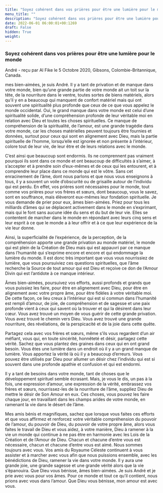 ```yaml
---
title: "Soyez cohérent dans vos prières pour être une lumière pour le monde"
menu_title: ""
description: "Soyez cohérent dans vos prières pour être une lumière pour le monde"
date: 2022-06-01 06:00:01+00:1269
draft: False
hidden: True
weight:
---
```

### Soyez cohérent dans vos prières pour être une lumière pour le monde

André - reçu par Al Fike le 5 Octobre 2020, Gibsons, Colombie-Britannique, Canada.

mes bien-aimées, je suis André. Il y a tant de privation et de manque dans votre monde, bien qu’une grande partie de votre monde ait un toit sur la tête, de la nourriture dans le ventre, toutes sortes de biens matériels, alors qu’il y en a beaucoup qui manquent de confort matériel mais qui ont souvent une spiritualité plus profonde que ceux de ce que vous appelez le monde occidental. Oui, le grand manque dans votre monde est celui d’une spiritualité solide, d’une compréhension profonde de leur véritable moi en relation avec Dieu et toutes les choses spirituelles. Ce manque de compréhension de la spiritualité, de l’amour, est une grande tragédie dans votre monde, car les choses matérielles peuvent toujours être fournies et données, surtout pour ceux qui sont en alignement avec Dieu, mais la partie spirituelle de l’homme, lorsqu’elle est ignorée et non présente à l’intérieur, colore tout de leur vie, de leur être et de leurs relations avec le monde.

C’est ainsi que beaucoup sont endormis. Ils ne comprennent pas vraiment pourquoi ils sont dans ce monde et ont beaucoup de difficultés à s’aimer, à s’accepter et à prendre soin d’eux-mêmes et de ceux qui les entourent, et à comprendre leur place dans ce monde qui est le vôtre. Sans cet enracinement de l’âme, dont nous parlons et que nous vous enseignons à tous, il y a souvent un voile d’obscurité ou de grisaille autour de l’individu qui est perdu. En effet, vos prières sont nécessaires pour le monde, tout comme vos prières pour vos frères et sœurs, dont beaucoup, vous le savez, sont en souffrance, mais élèveront eux-mêmes leur fondation spirituelle. Je vous demande de prier pour eux, âmes bien-aimées. Priez pour tous les milliards d’âmes qui se déplacent activement dans le monde en s’exprimant, mais qui le font sans aucune idée du sens et du but de leur vie. Elles se contentent de marcher dans le monde en répondant avec leurs cinq sens et leur esprit à ce que le monde a à leur offrir et à ce que leur expérience de la vie leur donne.

Ainsi, la superficialité de l’expérience, de la perception, de la compréhension apporte une grande privation au monde matériel, le monde qui est plein de la Création de Dieu mais qui est appauvri par ce manque dans l’humanité qui s’exprime encore et encore et qui endommage la lumière du monde. Il est donc très important que vous vous nourrissiez de lumière, que vous poursuiviez ces questions spirituelles, que l’âme recherche la Source de tout amour qui est Dieu et reçoive ce don de l’Amour Divin qui est l’antidote à ce manque intérieur.

Âmes bien-aimées, poursuivez vos efforts, aussi profonds et grands que vous puissiez les faire, pour être en alignement avec Dieu, pour être en alignement avec votre propre âme, pour être fidèles à votre véritable moi. De cette façon, ce lieu creux à l’intérieur qui est si commun dans l’humanité est rempli d’amour, de joie, de compréhension et de sagesse et une paix profonde vient à ceux qui savent où la trouver et qui la désirent dans leur cœur. Vous avez trouvé un moyen de vous guérir de cette grande privation. Vous avez trouvé le chemin vers Dieu. Vous avez trouvé une grande nourriture, des révélations, de la perspicacité et de la joie dans cette quête.

Partagez cela avec vos frères et sœurs, même s’ils vous regardent d’un air méfiant, vous qui, en toute sincérité, honnêteté et désir, partagez cette vérité. Sachez que vous plantez des graines dans ceux qui en ont grand besoin. Vous êtes une lumière dans un endroit où il y a un grand manque de lumière. Vous apportez la vérité là où il y a beaucoup d’erreurs. Vous pouvez être utilisés par Dieu pour allumer un désir chez l’individu qui est si souvent dans une profonde apathie et confusion et qui est endormi.

Il y a tant de besoins dans votre monde, tant de choses que le développement spirituel semble écrasant. Mais, je vous le dis, un pas à la fois, une expression d’amour, une expression de la vérité, embrassez vos frères et sœurs, nourrissez-les de la nourriture de l’âme, suppliez Dieu de mettre le désir de Son Amour en eux. Ces choses, vous pouvez les faire chaque jour, en travaillant dans les champs arides de votre monde, en ramenant la vie dans le désert de l’âme.

Mes amis bénis et magnifiques, sachez que lorsque vous faites ces efforts et que vous affirmez et renforcez votre véritable compréhension du pouvoir de l’amour, du pouvoir de Dieu, du pouvoir de votre propre âme, alors vous faites le travail de Dieu et vous aidez, à votre manière, Dieu à ramener à la vie un monde qui continue à ne pas être en harmonie avec les Lois de la Création et de l’Amour de Dieu. Chacun et chacune d’entre vous est nécessaire, chacun et chacune d’entre vous est aimé. Nous sommes toujours avec vous. Vos amis du Royaume Céleste continuent à vous assister et à marcher avec vous afin que nous puissions ensemble, avec les bénédictions de Dieu, ramener la vie dans votre monde. Il y aura une grande joie, une grande sagesse et une grande vérité alors que la vie s’épanouira. Que Dieu vous bénisse, âmes bien-aimées. Je suis André et je prie avec vous pour vos âmes. Pour ce monde et tout ce qu’il contient, nous prions avec vous dans l’amour. Que Dieu vous bénisse, mon amour est avec vous.
